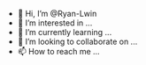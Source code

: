 - 👋 Hi, I’m @Ryan-Lwin
- 👀 I’m interested in ... 
- 🌱 I’m currently learning ... 
- 💞️ I’m looking to collaborate on ...
- 📫 How to reach me ...

<!---
Ryan-Lwin/Ryan-Lwin is a ✨ special ✨ repository because its `README.md` (this file) appears on your GitHub profile.
You can click the Preview link to take a look at your changes.
--->
